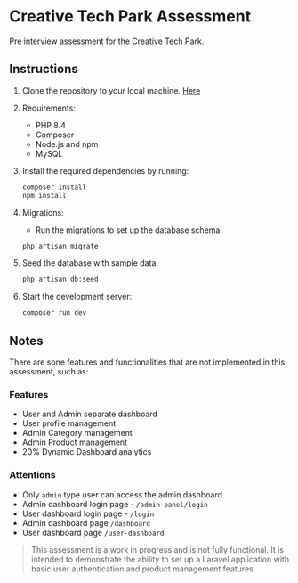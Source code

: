 # Creative Tech Park Assessment

Pre interview assessment for the Creative Tech Park.

## Instructions

1. Clone the repository to your local machine. [Here](https://github.com/hozaifa4you/creative-tech-park-assessment)

2. Requirements:

   -  PHP 8.4
   -  Composer
   -  Node.js and npm
   -  MySQL

3. Install the required dependencies by running:

   ```bash
   composer install
   npm install
   ```

4. Migrations:

   -  Run the migrations to set up the database schema:

   ```bash
   php artisan migrate
   ```

5. Seed the database with sample data:

   ```bash
   php artisan db:seed
   ```

6. Start the development server:

   ```bash
   composer run dev
   ```

## Notes

There are sone features and functionalities that are not implemented in this assessment, such as:

### Features

-  User and Admin separate dashboard
-  User profile management
-  Admin Category management
-  Admin Product management
-  20% Dynamic Dashboard analytics

### Attentions

-  Only `admin` type user can access the admin dashboard.
-  Admin dashboard login page - `/admin-panel/login`
-  User dashboard login page - `/login`
-  Admin dashboard page `/dashboard`
-  User dashboard page `/user-dashboard`

> This assessment is a work in progress and is not fully functional. It is intended to demonstrate the ability to set up a Laravel application with basic user authentication and product management features.
